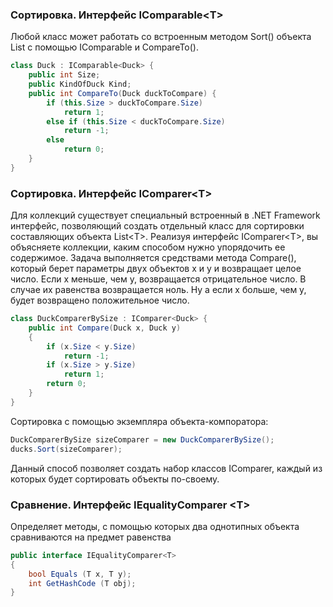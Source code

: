 ### Сортировка. Интерфейс IComparable\<T\>

Любой класс может работать со встроенным методом Sort() объекта List с помощью IComparable и CompareTo().

```c#
class Duck : IComparable<Duck> {
	public int Size;
	public KindOfDuck Kind;
	public int CompareTo(Duck duckToCompare) {
		if (this.Size > duckToCompare.Size)
			return 1;
		else if (this.Size < duckToCompare.Size)
			return -1;
		else
			return 0;
	}
}
```



### Сортировка. Интерфейс IComparer\<T\>
Для коллекций существует специальный встроенный в .NET Framework интерфейс, позволяющий создать отдельный класс для сортировки составляющих объекта List\<T\>. Реализуя интерфейс IComparer\<T\>, вы объясняете коллекции, каким способом нужно упорядочить ее содержимое. Задача выполняется средствами метода Compare(), который берет параметры двух объектов x и y и возвращает целое число. Если x меньше, чем y, возвращается отрицательное число. В случае их равенства возвращается ноль. Ну а если x больше, чем y, будет возвращено положительное число.
```c#
class DuckComparerBySize : IComparer<Duck> {
	public int Compare(Duck x, Duck y)
	{
		if (x.Size < y.Size)
			return -1;
		if (x.Size > y.Size)
			return 1;
		return 0;
	}
}
```

Сортировка с помощью экземпляра объекта-компоратора:
```c#
DuckComparerBySize sizeComparer = new DuckComparerBySize();
ducks.Sort(sizeComparer);
```

Данный способ позволяет создать набор классов IComparer, каждый из которых будет сортировать объекты по-своему.



### Сравнение. Интерфейс IEqualityComparer \<T\>

Определяет методы, с помощью которых два однотипных объекта сравниваются на предмет равенства

```c#
public interface IEqualityComparer<T>
{
    bool Equals (T x, T y);
    int GetHashCode (T obj);
}
```

